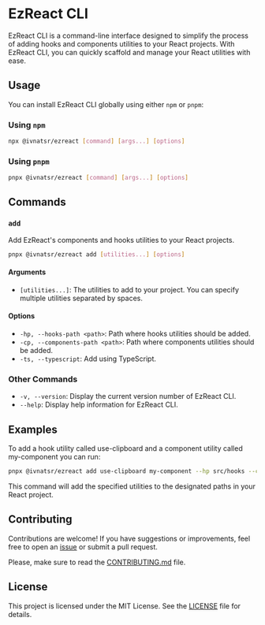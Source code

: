 # EzReact CLI

EzReact CLI is a command-line interface designed to simplify the process of adding hooks and components utilities to your React projects. With EzReact CLI, you can quickly scaffold and manage your React utilities with ease.

## Usage

You can install EzReact CLI globally using either `npm` or `pnpm`:

### Using `npm`

```bash
npx @ivnatsr/ezreact [command] [args...] [options]
```

### Using `pnpm`

```bash
pnpx @ivnatsr/ezreact [command] [args...] [options]
```

## Commands 

### `add`

Add EzReact's components and hooks utilities to your React projects.

```bash
pnpx @ivnatsr/ezreact add [utilities...] [options]
```

#### Arguments 

- `[utilities...]`: The utilities to add to your project. You can specify multiple utilities separated by spaces.

#### Options

- `-hp, --hooks-path <path>`: Path where hooks utilities should be added.
- `-cp, --components-path <path>`: Path where components utilities should be added.
- `-ts, --typescript`: Add using TypeScript.

### Other Commands

- `-v, --version`: Display the current version number of EzReact CLI.
- `--help`: Display help information for EzReact CLI.

## Examples 

To add a hook utility called use-clipboard and a component utility called my-component you can run:

```bash
pnpx @ivnatsr/ezreact add use-clipboard my-component --hp src/hooks --cp src/components
```

This command will add the specified utilities to the designated paths in your React project.

## Contributing

Contributions are welcome! If you have suggestions or improvements, feel free to open an [issue](https://github.com/ivanatias/ezreact/issues) or submit a pull request.

Please, make sure to read the [CONTRIBUTING.md](../../CONTRIBUTING.md) file.

## License 

This project is licensed under the MIT License. See the [LICENSE](./LICENSE) file for details.
